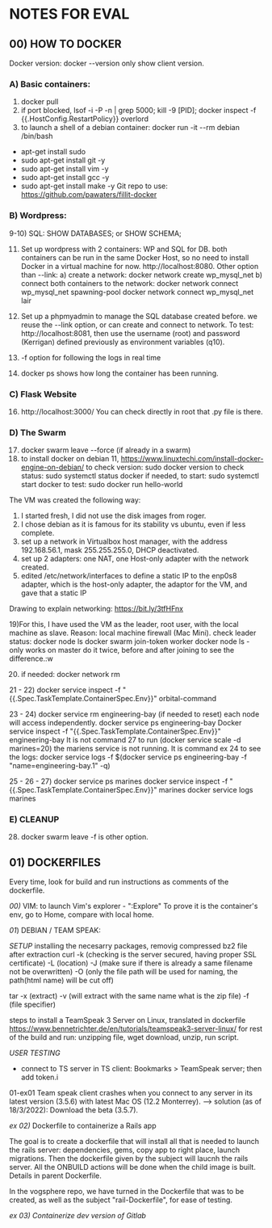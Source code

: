# NOTES FOR EVAL

## 00) HOW TO DOCKER
Docker version: docker --version only show client version.

### A) Basic containers:
1) docker pull
3) if port blocked, lsof -i -P -n | grep 5000; kill -9 [PID]; 
 docker inspect -f {{.HostConfig.RestartPolicy}} overlord
6) to launch a shell of a debian container: docker run -it --rm debian /bin/bash
- apt-get install sudo
- sudo apt-get install git -y
- sudo apt-get install vim -y 
- sudo apt-get install gcc -y
- sudo apt-get install make -y
Git repo to use: https://github.com/pawaters/fillit-docker

### B) Wordpress:
9-10) SQL: SHOW DATABASES; or SHOW SCHEMA;

11) Set up wordpress with 2 containers: WP and SQL for DB.
both containers can be run in the same Docker Host, so no need to install Docker in a virtual machine for now. http://localhost:8080.
Other option than --link: 
a) create a network: docker network create wp_mysql_net
b) connect both containers to the network: 
docker network connect wp_mysql_net spawning-pool
docker network connect wp_mysql_net lair

12) Set up a phpmyadmin to manage the SQL database created before.
we reuse the --link option, or can create and connect to network.
To test: http://localhost:8081, then use the username (root) and password (Kerrigan) defined previously as environment variables (q10).

13) -f option for following the logs in real time

15) docker ps shows how long the container has been running.

### C) Flask Website

16) http://localhost:3000/
You can check directly in root that .py file is there.

### D) The Swarm

17) docker swarm leave --force (if already in a swarm)
18) to install docker on debian 11, https://www.linuxtechi.com/install-docker-engine-on-debian/
to check version: sudo docker version
to check status: sudo systemctl status docker
if needed, to start: sudo systemctl start docker
to test: sudo docker run hello-world

The VM was created the following way:
1) I started fresh, I did not use the disk images from roger.
2) I chose debian as it is famous for its stability vs ubuntu, even if less complete.
3) set up a network in Virtualbox host manager, with the address 192.168.56.1, mask 255.255.255.0, DHCP deactivated. 
4) set up 2 adapters: one NAT, one Host-only adapter with the network created.
5) edited /etc/network/interfaces to define a static IP to the enp0s8 adapter, which is the host-only adapter, the adaptor for the VM, and gave that a static IP

Drawing to explain networking: https://bit.ly/3tfHFnx

19)For this, I have used the VM as the leader, root user, with the local machine as slave.
Reason: local machine firewall (Mac Mini). 
check leader status: docker node ls
docker swarm join-token worker
docker node ls -  only works on master
do it twice, before and after joining to see the difference.:w

20) if needed: docker network rm

21 - 22) docker service inspect -f "{{.Spec.TaskTemplate.ContainerSpec.Env}}" orbital-command

23 - 24) docker service rm engineering-bay (if needed to reset)
each node will access independently.
docker service ps engineering-bay
Docker service inspect -f "{{.Spec.TaskTemplate.ContainerSpec.Env}}" engineering-bay
It is not command 27 to run (docker service scale -d marines=20) the mariens service is not running.
It is command ex 24 to see the logs: docker service logs -f $(docker service ps engineering-bay -f "name=engineering-bay.1" -q)

25 - 26 - 27) docker service ps marines
docker service inspect -f "{{.Spec.TaskTemplate.ContainerSpec.Env}}" marines
docker service logs marines

### E) CLEANUP
28) docker swarm leave -f is other option.

## 01) DOCKERFILES
Every time, look for build and run instructions as comments of the dockerfile.

_00)_ VIM: to launch Vim's explorer - ":Explore"
To prove it is the container's env, go to Home, compare with local home.

_01_) DEBIAN / TEAM SPEAK: 

*SETUP*
installing the necesarry packages, removig compressed bz2 file after extraction
 curl	-k (checking is the server secured, having proper SSL certificate)
	-L (location)
	-J (make sure if there is already a same filename not be overwritten)
	-O (only the file path will be used for naming, the path(html name) will be cut off)

tar	-x (extract)
		-v (will extract with the same name what is the zip file)
		-f (file specifier)

steps to install a TeamSpeak 3 Server on Linux, translated in dockerfile
https://www.bennetrichter.de/en/tutorials/teamspeak3-server-linux/ for rest of the build and run: unzipping file, wget download, unzip, run script.

*USER TESTING*
- connect to TS server in TS client: Bookmarks > TeamSpeak server; then add token.i

01-ex01 Team speak client crashes when you connect to any server in its latest version (3.5.6) with latest Mac OS (12.2 Monterrey).
--> solution (as of 18/3/2022): Download the beta (3.5.7).

_ex 02)_ Dockerfile to containerize a Rails app

The goal is to create a dockerfile that will install all that is needed to launch the rails server: dependencies, gems, copy app to right place, launch migrations.
Then the dockerfile given by the subject will laucnh the rails server.
All the ONBUILD actions will be done when the child image is built.
Details in parent Dockerfile.

In the vogsphere repo, we have turned in the Dockerfile that was to be created, as well as the subject "rail-Dockerfile", for ease of testing.

_ex 03) Containerize dev version of Gitlab_

